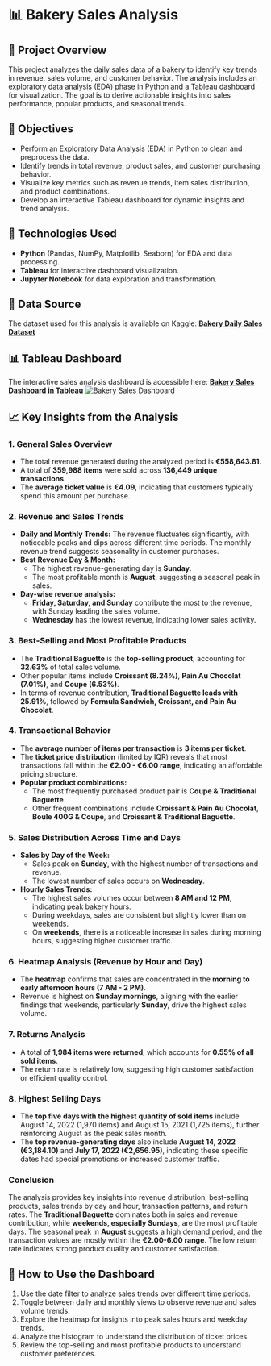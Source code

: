 # 📊 Bakery Sales Analysis

## 📌 Project Overview
This project analyzes the daily sales data of a bakery to identify key trends in revenue, sales volume, and customer behavior. The analysis includes an exploratory data analysis (EDA) phase in Python and a Tableau dashboard for visualization. The goal is to derive actionable insights into sales performance, popular products, and seasonal trends.

## 🎯 Objectives
- Perform an Exploratory Data Analysis (EDA) in Python to clean and preprocess the data.
- Identify trends in total revenue, product sales, and customer purchasing behavior.
- Visualize key metrics such as revenue trends, item sales distribution, and product combinations.
- Develop an interactive Tableau dashboard for dynamic insights and trend analysis.

## 🔧 Technologies Used
- **Python** (Pandas, NumPy, Matplotlib, Seaborn) for EDA and data processing.
- **Tableau** for interactive dashboard visualization.
- **Jupyter Notebook** for data exploration and transformation.

## 📂 Data Source
The dataset used for this analysis is available on Kaggle:
[**Bakery Daily Sales Dataset**](https://www.kaggle.com/datasets/matthieugimbert/french-bakery-daily-sales)

## 📊 Tableau Dashboard
The interactive sales analysis dashboard is accessible here:
[**Bakery Sales Dashboard in Tableau**](https://public.tableau.com/app/profile/mariia.nykoniuk/viz/bakerydailysales_17397912303320/Overview)
![Bakery Sales Dashboard](images/dashboard.png)

## 📈 Key Insights from the Analysis
### **1. General Sales Overview**
- The total revenue generated during the analyzed period is **€558,643.81**.
- A total of **359,988 items** were sold across **136,449 unique transactions**.
- The **average ticket value** is **€4.09**, indicating that customers typically spend this amount per purchase.

### **2. Revenue and Sales Trends**
- **Daily and Monthly Trends:** The revenue fluctuates significantly, with noticeable peaks and dips across different time periods. The monthly revenue trend suggests seasonality in customer purchases.
- **Best Revenue Day & Month:**
  - The highest revenue-generating day is **Sunday**.
  - The most profitable month is **August**, suggesting a seasonal peak in sales.
- **Day-wise revenue analysis:**
  - **Friday, Saturday, and Sunday** contribute the most to the revenue, with Sunday leading the sales volume.
  - **Wednesday** has the lowest revenue, indicating lower sales activity.

### **3. Best-Selling and Most Profitable Products**
- The **Traditional Baguette** is the **top-selling product**, accounting for **32.63%** of total sales volume.
- Other popular items include **Croissant (8.24%)**, **Pain Au Chocolat (7.01%)**, and **Coupe (6.53%)**.
- In terms of revenue contribution, **Traditional Baguette leads with 25.91%**, followed by **Formula Sandwich, Croissant, and Pain Au Chocolat**.

### **4. Transactional Behavior**
- The **average number of items per transaction** is **3 items per ticket**.
- The **ticket price distribution** (limited by IQR) reveals that most transactions fall within the **€2.00 - €6.00 range**, indicating an affordable pricing structure.
- **Popular product combinations:**
  - The most frequently purchased product pair is **Coupe & Traditional Baguette**.
  - Other frequent combinations include **Croissant & Pain Au Chocolat**, **Boule 400G & Coupe**, and **Croissant & Traditional Baguette**.

### **5. Sales Distribution Across Time and Days**
- **Sales by Day of the Week:**
  - Sales peak on **Sunday**, with the highest number of transactions and revenue.
  - The lowest number of sales occurs on **Wednesday**.
- **Hourly Sales Trends:**
  - The highest sales volumes occur between **8 AM and 12 PM**, indicating peak bakery hours.
  - During weekdays, sales are consistent but slightly lower than on weekends.
  - On **weekends**, there is a noticeable increase in sales during morning hours, suggesting higher customer traffic.

### **6. Heatmap Analysis (Revenue by Hour and Day)**
- The **heatmap** confirms that sales are concentrated in the **morning to early afternoon hours (7 AM - 2 PM)**.
- Revenue is highest on **Sunday mornings**, aligning with the earlier findings that weekends, particularly **Sunday**, drive the highest sales volume.

### **7. Returns Analysis**
- A total of **1,984 items were returned**, which accounts for **0.55% of all sold items**.
- The return rate is relatively low, suggesting high customer satisfaction or efficient quality control.

### **8. Highest Selling Days**
- The **top five days with the highest quantity of sold items** include August 14, 2022 (1,970 items) and August 15, 2021 (1,725 items), further reinforcing August as the peak sales month.
- The **top revenue-generating days** also include **August 14, 2022 (€3,184.10)** and **July 17, 2022 (€2,656.95)**, indicating these specific dates had special promotions or increased customer traffic.

### **Conclusion**
The analysis provides key insights into revenue distribution, best-selling products, sales trends by day and hour, transaction patterns, and return rates. The **Traditional Baguette** dominates both in sales and revenue contribution, while **weekends, especially Sundays**, are the most profitable days. The seasonal peak in **August** suggests a high demand period, and the transaction values are mostly within the **€2.00-6.00 range**. The low return rate indicates strong product quality and customer satisfaction.

## 🚀 How to Use the Dashboard
1. Use the date filter to analyze sales trends over different time periods.
2. Toggle between daily and monthly views to observe revenue and sales volume trends.
3. Explore the heatmap for insights into peak sales hours and weekday trends.
4. Analyze the histogram to understand the distribution of ticket prices.
5. Review the top-selling and most profitable products to understand customer preferences.
